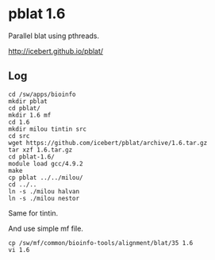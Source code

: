 pblat 1.6
=========

Parallel blat using pthreads.

<http://icebert.github.io/pblat/>

Log
---

    cd /sw/apps/bioinfo
    mkdir pblat
    cd pblat/
    mkdir 1.6 mf
    cd 1.6
    mkdir milou tintin src
    cd src
    wget https://github.com/icebert/pblat/archive/1.6.tar.gz
    tar xzf 1.6.tar.gz 
    cd pblat-1.6/
    module load gcc/4.9.2
    make
    cp pblat ../../milou/
    cd ../..
    ln -s ./milou halvan
    ln -s ./milou nestor

Same for tintin.

And use simple mf file.

    cp /sw/mf/common/bioinfo-tools/alignment/blat/35 1.6
    vi 1.6 
